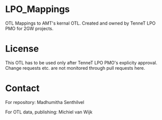 # LPO_Mappings

OTL Mappings to AMT's kernal OTL. Created and owned by TenneT LPO PMO for 2GW projects.

# License
This OTL has to be used only after TenneT LPO PMO's explicity approval. Change requests etc. are not monitored through pull requests here. 

# Contact
For repository: Madhumitha Senthilvel

For OTL data, publishing: Michiel van Wijk
